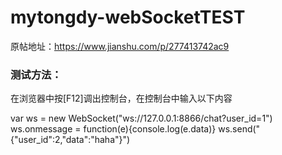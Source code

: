 # mytongdy-webSocketTEST
原帖地址：https://www.jianshu.com/p/277413742ac9

### 测试方法：
在浏览器中按[F12]调出控制台，在控制台中输入以下内容

var ws = new WebSocket("ws://127.0.0.1:8866/chat?user_id=1")
ws.onmessage = function(e){console.log(e.data)}
ws.send("{\"user_id\":2,\"data\":\"haha\"}")